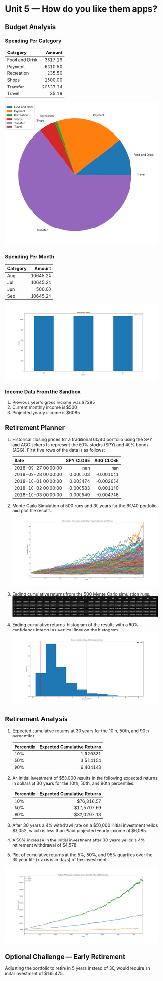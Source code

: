 # Unit 5 — How do you like them apps?

## Budget Analysis


### Spending Per Category
| Category       |   Amount |
|:---------------|---------:|
| Food and Drink |  3817.19 |
| Payment        |  6310.50 |
| Recreation     |   235.50 |
| Shops          |  1500.00 |
| Transfer       | 20537.34 |
| Travel         |    35.19 |

![pie_chart](Images/pie_chart.png)

### Spending Per Month
| Category   |   Amount |
|:-----------|---------:|
| Aug        | 10645.24 |
| Jul        | 10645.24 |
| Jun        |   500.00 |
| Sep        | 10645.24 |

![expenses](Images/expenses.png)

### Income Data From the Sandbox 
1. Previous year's gross income was $7285
2. Current monthly income is $500
3. Projected yearly income is $6085

## Retirement Planner

1.  Historical closing prices for a traditional 60/40 portfolio using the SPY and AGG tickers to represent the 60% stocks (SPY) and 40% bonds (AGG). First five rows of the data is as follows:

    | Date                |   SPY CLOSE |   AGG CLOSE |
    |:--------------------|------------:|------------:|
    | 2018-09-27 00:00:00 |         nan |         nan |
    | 2018-09-28 00:00:00 |    0.000103 |   -0.001041 |
    | 2018-10-01 00:00:00 |    0.003474 |   -0.002654 |
    | 2018-10-02 00:00:00 |   -0.000583 |    0.001140 |
    | 2018-10-03 00:00:00 |    0.000549 |   -0.004746 |

2. Monte Carlo Simulation of 500 runs and 30 years for the 60/40 portfolio and plot the results.
![500_Simulations](Images/500_Simulations.png)

3. Ending cumulative returns from the 500 Monte Carlo simulation runs. 
![cumulative](Images/cumulative.png)

4. Ending cumulative returns, histogram of the results with a 90% confidence interval as vertical lines on the histogram.
![distribution](Images/distribution.png)

## Retirement Analysis

1. Expected cumulative returns at 30 years for the 10th, 50th, and 90th percentiles:


    | Percentile | Expected Cumulative Returns  | 
    |:--------------------|------------:
    | 10% |   1.526331 |
    | 50% |    3.514154|
    | 90% |    6.404143|  

2. An initial investment of $50,000 results in the following expected returns in dollars at 30 years for the 10th, 50th, and 90th percentiles:

    | Percentile | Expected Cumulative Returns  | 
    |:--------------------|------------:
    | 10% |      $76,316.57 |
    | 50% |      $17,5707.69|
    | 90% |      $32,0207.13|  

3. After 30 years a 4% withdrawl rate on a $50,000 initial investment yeilds $3,052, which is less than Plaid projected yearly income of $6,085.

4. A 50% increase in the initial investment after 30 years yeilds a 4% retirement withdrawal of $4,578.

5. Plot of cumulative returns at the 5%, 50%, and 95% quartiles over the 30 year life (x axis is in days) of the investment.

![optional](Images/optional.png)

## Optional Challenge — Early Retirement
Adjusting the portfolio to  retire in 5 years instead of 30, would require an inital investment of $165,475.
